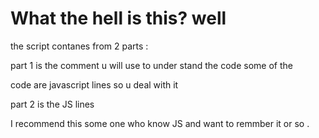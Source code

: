 # What the hell is this? well 

the script contanes from 2 parts :

part 1 is the comment u will use to under stand the code some of the 

code are javascript lines so u deal with it 

part 2 is the JS lines 

I recommend this some one who know JS and want to remmber it or so .
